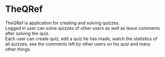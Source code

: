 # TheQRef
TheQRef is application for creating and solving quizzes.<br>
Logged in user can solve quizzes of other users as well as leave comments after solving the quiz.<br>
Each user can create quiz, edit a quiz he has made, watch the statistics of all quizzes, see the comments left by other users on his quiz and many other things.

